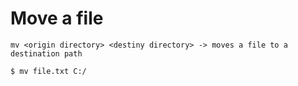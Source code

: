 # Move a file



```
mv <origin directory> <destiny directory> -> moves a file to a destination path
```

```bash
$ mv file.txt C:/
```
